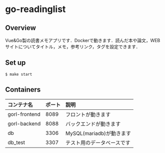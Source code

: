 # go-readinglist

## Overview

Vue&Go製の読書メモアプリです．Dockerで動きます．読んだ本や論文，WEBサイトについてタイトル，メモ，参考リンク，タグを設定できます．

## Set up

```
$ make start
```

## Containers

| コンテナ名 |ポート | 説明 |
|:-----------|------------|:------------|
| gorl-frontend       | 8089 | フロントが動きます        |
| gorl-backend     | 8088 | バックエンドが動きます      |
| db       | 3306 | MySQL(mariadb)が動きます        |
| db_test         | 3307 | テスト用のデータベースです          |
